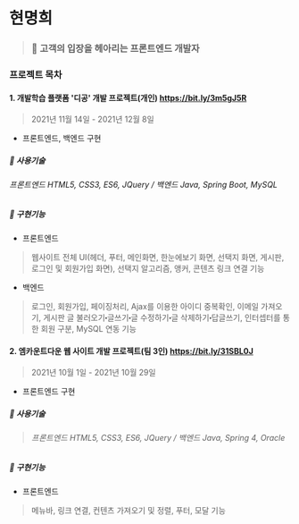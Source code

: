 # 현명희
> ### :information_desk_person: 고객의 입장을 헤아리는 프론트엔드 개발자


### 프로젝트 목차
#### 1. 개발학습 플랫폼 '디공' 개발 프로젝트(개인) https://bit.ly/3m5gJ5R

> 2021년 11월 14일 - 2021년 12월 8일




* 프론트엔드, 백엔드 구현

##### :bell: 사용기술
###### 프론트엔드 HTML5, CSS3, ES6, JQuery / 백엔드 Java, Spring Boot, MySQL



##### :bell: 구현기능
* 프론트엔드


> 웹사이트 전체 UI(헤더, 푸터, 메인화면, 한눈에보기 화면, 선택지 화면, 게시판, 로그인 및 회원가입 화면), 선택지 알고리즘, 앵커, 콘텐츠 링크 연결 기능



* 백엔드



> 로그인, 회원가입, 페이징처리, Ajax를 이용한 아이디 중복확인, 이메일 가져오기, 게시판 글 불러오기⬝글쓰기⬝글 수정하기⬝글 삭제하기⬝답글쓰기, 인터셉터를 통한 회원 구분, MySQL 연동 기능 






#### 2. 엠카운트다운 웹 사이트 개발 프로젝트(팀 3인) https://bit.ly/31SBL0J
    
> 2021년 10월 1일 - 2021년 10월 29일




* 프론트엔드 구현

##### :bell: 사용기술
> ###### 프론트엔드 HTML5, CSS3, ES6, JQuery / 백엔드 Java, Spring 4, Oracle



##### :bell: 구현기능
* 프론트엔드



> 메뉴바, 링크 연결, 컨텐츠 가져오기 및 정렬, 푸터, 모달 기능
